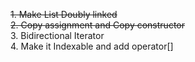 ~~1. Make List Doubly linked~~  
~~2. Copy assignment and Copy constructor~~  
3. Bidirectional Iterator  
4. Make it Indexable and add operator[]